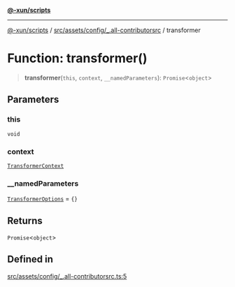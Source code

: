 [**@-xun/scripts**](../../../../../README.md)

***

[@-xun/scripts](../../../../../README.md) / [src/assets/config/\_.all-contributorsrc](../README.md) / transformer

# Function: transformer()

> **transformer**(`this`, `context`, `__namedParameters`): `Promise`\<`object`\>

## Parameters

### this

`void`

### context

[`TransformerContext`](../../../type-aliases/TransformerContext.md)

### \_\_namedParameters

[`TransformerOptions`](../../../type-aliases/TransformerOptions.md) = `{}`

## Returns

`Promise`\<`object`\>

## Defined in

[src/assets/config/\_.all-contributorsrc.ts:5](https://github.com/Xunnamius/xscripts/blob/12020afea79f1ec674174f8cb4103ac0b46875c5/src/assets/config/_.all-contributorsrc.ts#L5)
